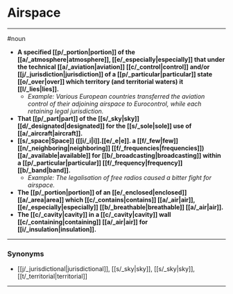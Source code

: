 # Airspace
---
#noun
- **A specified [[p/_portion|portion]] of the [[a/_atmosphere|atmosphere]], [[e/_especially|especially]] that under the technical [[a/_aviation|aviation]] [[c/_control|control]] and/or [[j/_jurisdiction|jurisdiction]] of a [[p/_particular|particular]] state [[o/_over|over]] which territory (and territorial waters) it [[l/_lies|lies]].**
	- _Example: Various European countries transferred the aviation control of their adjoining airspace to Eurocontrol, while each retaining legal jurisdiction._
- **That [[p/_part|part]] of the [[s/_sky|sky]] [[d/_designated|designated]] for the [[s/_sole|sole]] use of [[a/_aircraft|aircraft]].**
- **[[s/_space|Space]] ([[i/_i|i]].[[e/_e|e]]. a [[f/_few|few]] [[n/_neighboring|neighboring]] [[f/_frequencies|frequencies]]) [[a/_available|available]] for [[b/_broadcasting|broadcasting]] within a [[p/_particular|particular]] [[f/_frequency|frequency]] [[b/_band|band]].**
	- _Example: The legalisation of free radios caused a bitter fight for airspace._
- **The [[p/_portion|portion]] of an [[e/_enclosed|enclosed]] [[a/_area|area]] which [[c/_contains|contains]] [[a/_air|air]], [[e/_especially|especially]] [[b/_breathable|breathable]] [[a/_air|air]].**
- **The [[c/_cavity|cavity]] in a [[c/_cavity|cavity]] wall [[c/_containing|containing]] [[a/_air|air]] for [[i/_insulation|insulation]].**
---
### Synonyms
- [[j/_jurisdictional|jurisdictional]], [[s/_sky|sky]], [[s/_sky|sky]], [[t/_territorial|territorial]]
---

